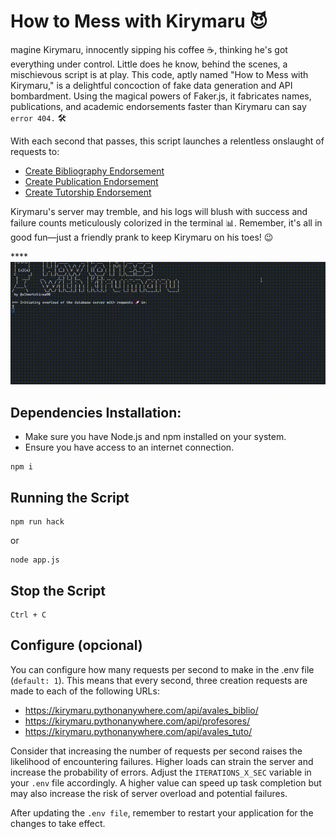 # How to Mess with Kirymaru 😈

magine Kirymaru, innocently sipping his coffee ☕, thinking he's got everything under control. Little does he know, behind the scenes, a mischievous script is at play. This code, aptly named "How to Mess with Kirymaru," is a delightful concoction of fake data generation and API bombardment. Using the magical powers of Faker.js, it fabricates names, publications, and academic endorsements faster than Kirymaru can say `error 404.` 🛠️

With each second that passes, this script launches a relentless onslaught of requests to:

- [Create Bibliography Endorsement](https://kirymaru.pythonanywhere.com/api/avales_biblio/ )
- [Create Publication Endorsement](https://kirymaru.pythonanywhere.com/api/profesores/)
- [Create Tutorship Endorsement](https://kirymaru.pythonanywhere.com/api/avales_tuto/)
  

Kirymaru's server may tremble, and his logs will blush with success and failure counts meticulously colorized in the terminal 📊. Remember, it's all in good fun—just a friendly prank to keep Kirymaru on his toes! 😉

****![Runtime Example](./example.gif)

## Dependencies Installation:
- Make sure you have Node.js and npm installed on your system.
- Ensure you have access to an internet connection.
```
npm i
```

## Running the Script
```
npm run hack
```
or
```
node app.js
```

## Stop the Script
```
Ctrl + C
```

## Configure (opcional)
You can configure how many requests per second to make in the .env file (`default: 1`). This means that every second, three creation requests are made to each of the following URLs:

- https://kirymaru.pythonanywhere.com/api/avales_biblio/
- https://kirymaru.pythonanywhere.com/api/profesores/
- https://kirymaru.pythonanywhere.com/api/avales_tuto/


Consider that increasing the number of requests per second raises the likelihood of encountering failures. Higher loads can strain the server and increase the probability of errors. Adjust the `ITERATIONS_X_SEC` variable in your `.env` file accordingly. A higher value can speed up task completion but may also increase the risk of server overload and potential failures.

After updating the `.env file`, remember to restart your application for the changes to take effect.


